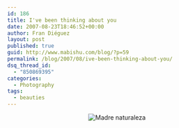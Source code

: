```yaml
---
id: 186
title: I've been thinking about you
date: 2007-08-23T18:46:52+00:00
author: Fran Diéguez
layout: post
published: true
guid: http://www.mabishu.com/blog/?p=59
permalink: /blog/2007/08/ive-been-thinking-about-you/
dsq_thread_id:
  - "850869395"
categories:
  - Photography
tags:
  - beauties
---
```

<div style="text-align:center;">

![Madre naturaleza](/assets/2007/08/1214778223_5757738e5e.jpg)

</div>
